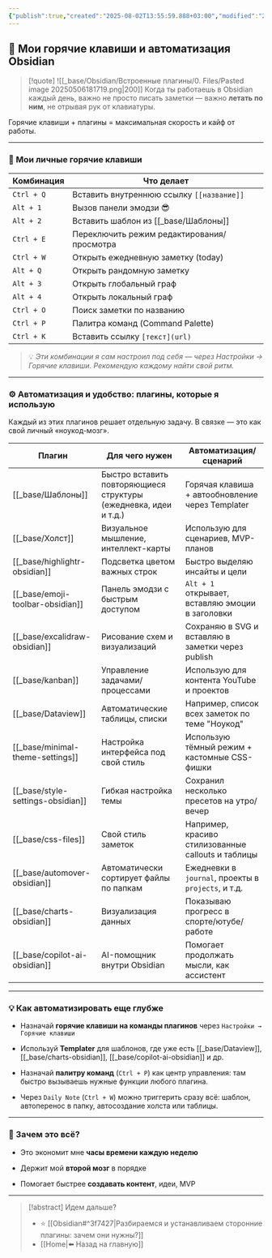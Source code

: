 ```yaml
---
{"publish":true,"created":"2025-08-02T13:55:59.888+03:00","modified":"2025-08-02T13:55:59.899+03:00","cssclasses":""}
---
```


## 🚀 Мои горячие клавиши и автоматизация Obsidian

>[!quote] ![[_base/Obsidian/Встроенные плагины/0. Files/Pasted image 20250506181719.png|200]]
>Когда ты работаешь в Obsidian каждый день, важно не просто писать заметки — важно **летать по ним**, не отрывая рук от клавиатуры. 

Горячие клавиши + плагины = максимальная скорость и кайф от работы.

---

### 🎹 Мои личные горячие клавиши

|Комбинация|Что делает|
|---|---|
|`Ctrl + Q`|Вставить внутреннюю ссылку `[[название]]`|
|`Alt + 1`|Вызов панели эмодзи 😎|
|`Alt + 2`|Вставить шаблон из [[_base/Шаблоны]]|
|`Ctrl + E`|Переключить режим редактирования/просмотра|
|`Ctrl + W`|Открыть ежедневную заметку (today)|
|`Alt + Q`|Открыть рандомную заметку|
|`Alt + 3`|Открыть глобальный граф|
|`Alt + 4`|Открыть локальный граф|
|`Ctrl + O`|Поиск заметки по названию|
|`Ctrl + P`|Палитра команд (Command Palette)|
|`Ctrl + K`|Вставить ссылку `[текст](url)`|

> 💡 _Эти комбинации я сам настроил под себя — через Настройки → Горячие клавиши. Рекомендую каждому найти свой ритм._

---

### ⚙️ Автоматизация и удобство: плагины, которые я использую

Каждый из этих плагинов решает отдельную задачу. В связке — это как свой личный «ноукод-мозг».

| Плагин                     | Для чего нужен                                                   | Автоматизация/сценарий                              |
| -------------------------- | ---------------------------------------------------------------- | --------------------------------------------------- |
| [[_base/Шаблоны]]                | Быстро вставить повторяющиеся структуры (ежедневка, идеи и т.д.) | Горячая клавиша + автообновление через Templater    |
| [[_base/Холст]]                  | Визуальное мышление, интеллект-карты                             | Использую для сценариев, MVP-планов                 |
| [[_base/highlightr-obsidian]]             | Подсветка цветом важных строк                                    | Быстро выделяю инсайты и цели                       |
| [[_base/emoji-toolbar-obsidian]]          | Панель эмодзи с быстрым доступом                                 | `Alt + 1` открывает, вставляю эмоции в заголовки    |
| [[_base/excalidraw-obsidian]]             | Рисование схем и визуализаций                                    | Сохраняю в SVG и вставляю в заметки через publish   |
| [[_base/kanban]]                 | Управление задачами/процессами                                   | Использую для контента YouTube и проектов           |
| [[_base/Dataview]]               | Автоматические таблицы, списки                                   | Например, список всех заметок по теме "Ноукод"      |
| [[_base/minimal-theme-settings]] | Настройка интерфейса под свой стиль                              | Использую тёмный режим + кастомные CSS-фишки        |
| [[_base/style-settings-obsidian]]         | Гибкая настройка темы                                            | Сохранил несколько пресетов на утро/вечер           |
| [[_base/css-files]]              | Свой стиль заметок                                               | Например, красиво стилизованные callouts и таблицы  |
| [[_base/automover-obsidian]]              | Автоматически сортирует файлы по папкам                          | Ежедневки в `journal`, проекты в `projects`, и т.д. |
| [[_base/charts-obsidian]]                 | Визуализация данных                                              | Показываю прогресс в спорте/ютубе/работе            |
| [[_base/copilot-ai-obsidian]]                | AI-помощник внутри Obsidian                                      | Помогает продолжать мысли, как ассистент            |

---

###  💡 Как автоматизировать еще глубже

- Назначай **горячие клавиши на команды плагинов** через `Настройки → Горячие клавиши`
    
- Используй **Templater** для шаблонов, где уже есть [[_base/Dataview]], [[_base/charts-obsidian]], [[_base/copilot-ai-obsidian]] и др.
    
- Назначай **палитру команд** (`Ctrl + P`) как центр управления: там быстро вызываешь нужные функции любого плагина.
    
- Через `Daily Note` (`Ctrl + W`) можно триггерить сразу всё: шаблон, автоперенос в папку, автосоздание холста или таблицы.

---

### 🧠 Зачем это всё?

- Это экономит мне **часы времени каждую неделю**
    
- Держит мой **второй мозг** в порядке
    
- Помогает быстрее **создавать контент**, идеи, MVP
    

---
> [!abstract] Идем дальше?
> - ⭐ [[Obsidian#^3f7427\|Разбираемся и устанавливаем сторонние плагины: зачем они нужны?]]
> - [[Home\|⬅️ Назад на главную]]